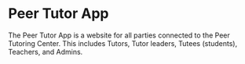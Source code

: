 # Peer Tutor App
The Peer Tutor App is a website for all parties connected to the Peer Tutoring Center. 
This includes Tutors, Tutor leaders, Tutees (students), Teachers, and Admins. 

